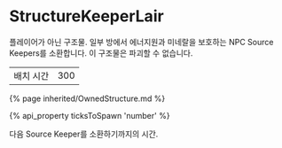 # StructureKeeperLair

<img src="img/keeperLair.png" alt="" align="right" />

플레이어가 아닌 구조물. 일부 방에서 에너지원과 미네랄을 보호하는 NPC Source Keepers를 소환합니다. 이 구조물은 파괴할 수 없습니다.

<table class="table gameplay-info">
    <tbody>
    <tr>
        <td>배치 시간</td>
        <td>300</td>
    </tr>
    </tbody>
</table>

{% page inherited/OwnedStructure.md %}

{% api_property ticksToSpawn 'number' %}

다음 Source Keeper를 소환하기까지의 시간.